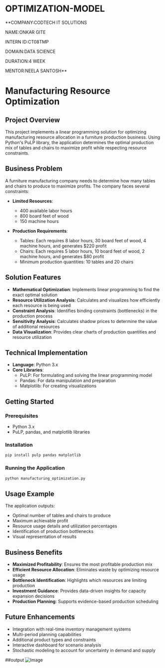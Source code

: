 # OPTIMIZATION-MODEL

**COMPANY:CODTECH IT SOLUTIONS

NAME:ONKAR GITE

INTERN ID:CT08TMP

DOMAIN:DATA SCIENCE

DURATION:4 WEEK

MENTOR:NEELA SANTOSH**

# Manufacturing Resource Optimization

## Project Overview

This project implements a linear programming solution for optimizing manufacturing resource allocation in a furniture production business. Using Python's PuLP library, the application determines the optimal production mix of tables and chairs to maximize profit while respecting resource constraints.

## Business Problem

A furniture manufacturing company needs to determine how many tables and chairs to produce to maximize profits. The company faces several constraints:

- **Limited Resources**: 
  - 400 available labor hours
  - 800 board feet of wood
  - 150 machine hours

- **Production Requirements**:
  - Tables: Each requires 8 labor hours, 30 board feet of wood, 4 machine hours, and generates $220 profit
  - Chairs: Each requires 5 labor hours, 10 board feet of wood, 2 machine hours, and generates $80 profit
  - Minimum production quantities: 10 tables and 20 chairs

## Solution Features

- **Mathematical Optimization**: Implements linear programming to find the exact optimal solution
- **Resource Utilization Analysis**: Calculates and visualizes how efficiently each resource is being used
- **Constraint Analysis**: Identifies binding constraints (bottlenecks) in the production process
- **Sensitivity Analysis**: Calculates shadow prices to determine the value of additional resources
- **Data Visualization**: Provides clear charts of production quantities and resource utilization

## Technical Implementation

- **Language**: Python 3.x
- **Core Libraries**:
  - PuLP: For formulating and solving the linear programming model
  - Pandas: For data manipulation and preparation
  - Matplotlib: For creating visualizations

## Getting Started

### Prerequisites
- Python 3.x
- PuLP, pandas, and matplotlib libraries

### Installation
```bash
pip install pulp pandas matplotlib
```

### Running the Application
```bash
python manufacturing_optimization.py
```

## Usage Example

The application outputs:
- Optimal number of tables and chairs to produce
- Maximum achievable profit
- Resource usage details and utilization percentages
- Identification of production bottlenecks
- Visual representation of results

## Business Benefits

- **Maximized Profitability**: Ensures the most profitable production mix
- **Efficient Resource Allocation**: Eliminates waste by optimizing resource usage
- **Bottleneck Identification**: Highlights which resources are limiting production
- **Investment Guidance**: Provides data-driven insights for capacity expansion decisions
- **Production Planning**: Supports evidence-based production scheduling

## Future Enhancements

- Integration with real-time inventory management systems
- Multi-period planning capabilities
- Additional product types and constraints
- Interactive dashboard for scenario analysis
- Stochastic modeling to account for uncertainty in demand and supply

##output
![Image](https://github.com/user-attachments/assets/663926a9-461b-4ff0-bd7f-e5dbd18d418c)
